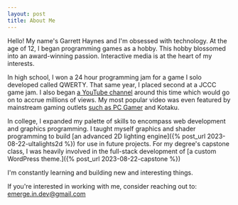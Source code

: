 ```yaml
---
layout: post
title: About Me
---
```


Hello! My name's Garrett Haynes and I'm obsessed with technology. At the age of 12, I began programming games as a hobby. This hobby blossomed
into an award-winning passion. Interactive media is at the heart of my interests.

In high school, I won a 24 hour programming jam for a game I solo developed called QWERTY. That same year, I placed second at a JCCC game jam. I also began [a YouTube channel](https://www.youtube.com/channel/UC8QdG3gEgAowSyI9ZRwSwbQ) around this time which would go on to accrue millions of views. My most popular video was even featured by mainstream gaming outlets [such as PC Gamer](https://www.pcgamer.com/see-a-city-of-200000-swept-away-by-sewage-in-cities-skylines/) and Kotaku.

In college, I expanded my palette of skills to encompass web development and graphics programming. I taught myself graphics
and shader programming to build [an advanced 2D lighting engine]({% post_url 2023-08-22-ultalights2d %}) for use in
future projects. For my degree's capstone class, I was heavily involved in the full-stack development of 
[a custom WordPress theme.]({% post_url 2023-08-22-capstone %})

I'm constantly learning and building new and interesting things. 

If you're interested in working with me, consider reaching out to: 
<a href='mailt&#111;&#58;&#101;mer%6&#55;e%2E&#105;n&#46;dev%4&#48;gmail%&#50;Ec%6Fm'>&#101;merge&#46;&#105;&#110;&#46;de&#118;&#64;&#103;ma&#105;&#108;&#46;com</a>